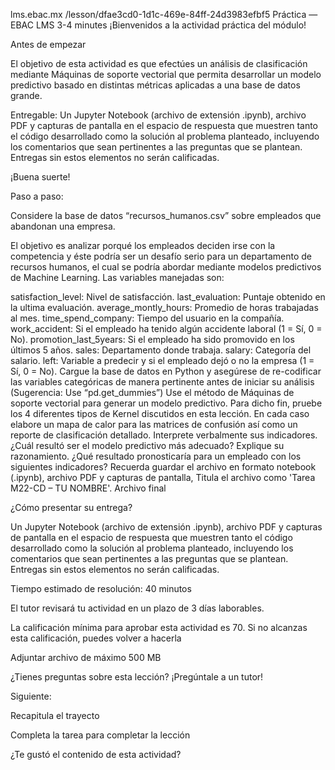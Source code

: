 lms.ebac.mx /lesson/dfae3cd0-1d1c-469e-84ff-24d3983efbf5
Práctica — EBAC LMS
3-4 minutes
¡Bienvenidos a la actividad práctica del módulo! 

Antes de empezar

El objetivo de esta actividad es que efectúes un análisis de clasificación mediante Máquinas de soporte vectorial que permita desarrollar un modelo predictivo basado en distintas métricas aplicadas a una base de datos grande.

Entregable: Un Jupyter Notebook (archivo de extensión .ipynb), archivo PDF y capturas de pantalla en el espacio de respuesta que muestren tanto el código desarrollado como la solución al problema planteado, incluyendo los comentarios que sean pertinentes a las preguntas que se plantean. Entregas sin estos elementos no serán calificadas.

¡Buena suerte!

Paso a paso:

Considere la base de datos “recursos_humanos.csv” sobre empleados que abandonan una empresa.


El objetivo es analizar porqué los empleados deciden irse con la competencia y éste podría ser un desafío serio para un departamento de recursos humanos, el cual se podría abordar mediante modelos predictivos de Machine Learning. Las variables manejadas son:

satisfaction_level: Nivel de satisfacción. 
last_evaluation: Puntaje obtenido en la ultima evaluación. 
average_montly_hours: Promedio de horas trabajadas al mes. 
time_spend_company: Tiempo del usuario en la compañía. 
work_accident: Si el empleado ha tenido algún accidente laboral (1 = Sí, 0 = No). 
promotion_last_5years: Si el empleado ha sido promovido en los últimos 5 años. 
sales: Departamento donde trabaja. 
salary: Categoría del salario. 
left: Variable a predecir y si el empleado dejó o no la empresa (1 = Sí, 0 = No).
Cargue la base de datos en Python y asegúrese de re-codificar las variables categóricas de manera pertinente antes de iniciar su análisis (Sugerencia: Use “pd.get_dummies”) 
Use el método de Máquinas de soporte vectorial para generar un modelo predictivo. Para dicho fin, pruebe los 4 diferentes tipos de Kernel discutidos en esta lección. En cada caso elabore un mapa de calor para las matrices de confusión así como un reporte de clasificación detallado. Interprete verbalmente sus indicadores. 
¿Cuál resultó ser el modelo predictivo más adecuado? Explique su razonamiento. 
¿Qué resultado pronosticaría para un empleado con los siguientes indicadores? 
Recuerda guardar el archivo en formato notebook (.ipynb), archivo PDF y capturas de pantalla,
Titula el archivo como 'Tarea M22-CD – TU NOMBRE'.
Archivo final

¿Cómo presentar su entrega?

Un Jupyter Notebook (archivo de extensión .ipynb), archivo PDF y capturas de pantalla en el espacio de respuesta que muestren tanto el código desarrollado como la solución al problema planteado, incluyendo los comentarios que sean pertinentes a las preguntas que se plantean. Entregas sin estos elementos no serán calificadas.

Tiempo estimado de resolución: 40 minutos

El tutor revisará tu actividad en un plazo de 3 días laborables.

La calificación mínima para aprobar esta actividad es 70. Si no alcanzas esta calificación, puedes volver a hacerla

Adjuntar archivo de máximo 500 MB

¿Tienes preguntas sobre esta lección? ¡Pregúntale a un tutor!

Siguiente:

Recapitula el trayecto

Completa la tarea para completar la lección

¿Te gustó el contenido de esta actividad?